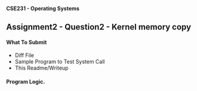 #### CSE231 - Operating Systems

## Assignment2 - Question2 - Kernel memory copy 

#### What To Submit

- Diff File 
- Sample Program to Test System Call
- This Readme/Writeup

#### Program Logic.

